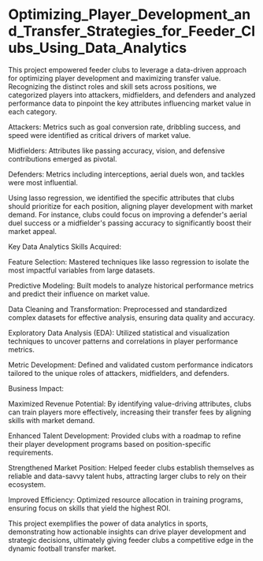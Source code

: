 # Optimizing_Player_Development_and_Transfer_Strategies_for_Feeder_Clubs_Using_Data_Analytics
This project empowered feeder clubs to leverage a data-driven approach for optimizing player development and maximizing transfer value. Recognizing the distinct roles and skill sets across positions, we categorized players into attackers, midfielders, and defenders and analyzed performance data to pinpoint the key attributes influencing market value in each category.

Attackers: Metrics such as goal conversion rate, dribbling success, and speed were identified as critical drivers of market value.

Midfielders: Attributes like passing accuracy, vision, and defensive contributions emerged as pivotal.

Defenders: Metrics including interceptions, aerial duels won, and tackles were most influential.

Using lasso regression, we identified the specific attributes that clubs should prioritize for each position, aligning player development with market demand. For instance, clubs could focus on improving a defender's aerial duel success or a midfielder's passing accuracy to significantly boost their market appeal.

Key Data Analytics Skills Acquired:

Feature Selection: Mastered techniques like lasso regression to isolate the most impactful variables from large datasets.

Predictive Modeling: Built models to analyze historical performance metrics and predict their influence on market value.

Data Cleaning and Transformation: Preprocessed and standardized complex datasets for effective analysis, ensuring data quality and accuracy.

Exploratory Data Analysis (EDA): Utilized statistical and visualization techniques to uncover patterns and correlations in player performance metrics.

Metric Development: Defined and validated custom performance indicators tailored to the unique roles of attackers, midfielders, and defenders.

Business Impact:

Maximized Revenue Potential: By identifying value-driving attributes, clubs can train players more effectively, increasing their transfer fees by aligning skills with market demand.

Enhanced Talent Development: Provided clubs with a roadmap to refine their player development programs based on position-specific requirements.

Strengthened Market Position: Helped feeder clubs establish themselves as reliable and data-savvy talent hubs, attracting larger clubs to rely on their ecosystem.

Improved Efficiency: Optimized resource allocation in training programs, ensuring focus on skills that yield the highest ROI.

This project exemplifies the power of data analytics in sports, demonstrating how actionable insights can drive player development and strategic decisions, ultimately giving feeder clubs a competitive edge in the dynamic football transfer market.
